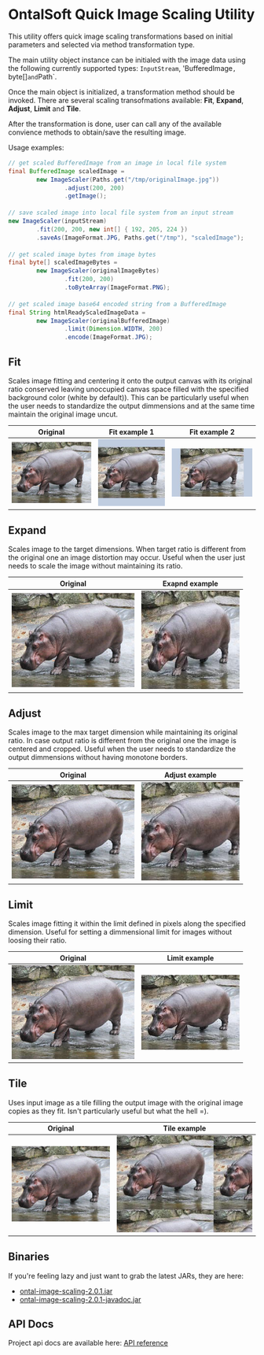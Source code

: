 # OntalSoft Quick Image Scaling Utility

This utility offers quick image scaling transformations based on initial parameters and selected via method transformation type.

The main utility object instance can be initialed with the image data using the following currently supported types: `InputStream`, 'BufferedImage`, `byte[]` and `Path`.

Once the main object is initialized, a transformation method should be invoked. There are several scaling transofmations available: **Fit**, **Expand**, **Adjust**, **Limit** and **Tile**. 

After the transformation is done, user can call any of the available convience methods to obtain/save the resulting image.

Usage examples:
```java
// get scaled BufferedImage from an image in local file system
final BufferedImage scaledImage = 
        new ImageScaler(Paths.get("/tmp/originalImage.jpg"))
                .adjust(200, 200)
                .getImage();

// save scaled image into local file system from an input stream
new ImageScaler(inputStream)
        .fit(200, 200, new int[] { 192, 205, 224 })
        .saveAs(ImageFormat.JPG, Paths.get("/tmp"), "scaledImage");

// get scaled image bytes from image bytes
final byte[] scaledImageBytes = 
        new ImageScaler(originalImageBytes)
                .fit(200, 200)
                .toByteArray(ImageFormat.PNG);
                
// get scaled image base64 encoded string from a BufferedImage
final String htmlReadyScaledImageData = 
        new ImageScaler(originalBufferedImage)
                .limit(Dimension.WIDTH, 200)
                .encode(ImageFormat.JPG);
```

## Fit

Scales image fitting and centering it onto the output canvas with its original ratio conserved leaving unoccupied canvas space filled with the specified background color (white by default)). This can be particularly useful when the user needs to standardize the output dimmensions and at the same time maintain the original image uncut.

Original | Fit example 1 | Fit example 2
--- | --- | ---
| ![Original](docs/original.jpg?raw=true "Original") | ![Fit1](docs/fit1.jpg?raw=true "Fit1") | ![Fit2](docs/fit2.jpg?raw=true "Fit2")

## Expand

Scales image to the target dimensions. When target ratio is different from the original one an image distortion may occur. Useful when the user just needs to scale the image without maintaining its ratio.

Original | Exapnd example 
--- | --- 
| ![Original](docs/original.jpg?raw=true "Original") | ![Exapnd](docs/expand.jpg?raw=true "Exapnd") 

## Adjust

Scales image to the max target dimension while maintaining its original ratio. In case output ratio is different from the original one the image is centered and cropped. Useful when the user needs to standardize the output dimmensions without having monotone borders.

Original | Adjust example 
--- | --- 
| ![Original](docs/original.jpg?raw=true "Original") | ![Adjust](docs/adjust.jpg?raw=true "Adjust") 

## Limit

Scales image fitting it within the limit defined in pixels along the specified dimension. Useful for setting a dimmensional limit for images without loosing their ratio.

Original | Limit example 
--- | --- 
| ![Original](docs/original.jpg?raw=true "Original") | ![Limit](docs/limit.jpg?raw=true "Limit") 

## Tile

Uses input image as a tile filling the output image with the original image copies as they fit. Isn't particularly useful but what the hell =).

Original | Tile example 
--- | --- 
| ![Original](docs/original.jpg?raw=true "Original") | ![Tile](docs/tile.jpg?raw=true "Tile") 

## Binaries
If you're feeling lazy and just want to grab the latest JARs, they are here:
- [ontal-image-scaling-2.0.1.jar](https://raw.githubusercontent.com/akaine/ontal-image-scaling/master/bin/ontal-image-scaling-2.0.1.jar)
- [ontal-image-scaling-2.0.1-javadoc.jar](https://raw.githubusercontent.com/akaine/ontal-image-scaling/master/bin/ontal-image-scaling-2.0.1-javadoc.jar)

## API Docs
Project api docs are available here: [API reference](https://akaine.github.io/ontal-image-scaling/apidocs/org/ontal/imgutil/ImageScaler.html)
